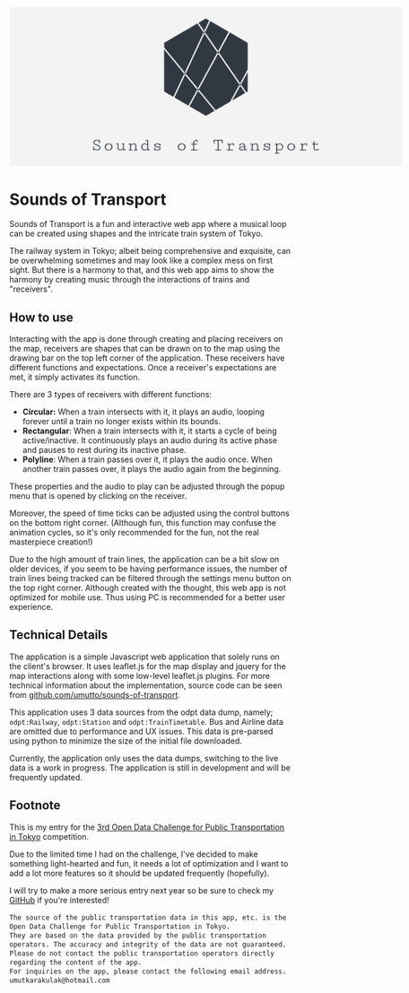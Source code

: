 <p align="center">
  <img style="max-width:700px; height:auto;" src="public/logo.png">
</p>

# Sounds of Transport

Sounds of Transport is a fun and interactive web app where a musical loop can be created using shapes and the intricate train system of Tokyo.

The railway system in Tokyo; albeit being comprehensive and exquisite, can be overwhelming sometimes and may look like a complex mess on first sight. But there is a harmony to that, and this web app aims to show the harmony by creating music through the interactions of trains and "receivers".

## How to use

Interacting with the app is done through creating and placing receivers on the map, receivers are shapes that can be drawn on to the map using the drawing bar on the top left corner of the application. These receivers have different functions and expectations. Once a receiver's expectations are met, it simply activates its function.

There are 3 types of receivers with different functions:

- **Circular:** When a train intersects with it, it plays an audio, looping forever until a train no longer exists within its bounds.
- **Rectangular**: When a train intersects with it, it starts a cycle of being active/inactive. It continuously plays an audio during its active phase and pauses to rest during its inactive phase.
- **Polyline**: When a train passes over it, it plays the audio once. When another train passes over, it plays the audio again from the beginning.

These properties and the audio to play can be adjusted through the popup menu that is opened by clicking on the receiver.

Moreover, the speed of time ticks can be adjusted using the control buttons on the bottom right corner. (Although fun, this function may confuse the animation cycles, so it's only recommended for the fun, not the real masterpiece creation!)

Due to the high amount of train lines, the application can be a bit slow on older devices, if you seem to be having performance issues, the number of train lines being tracked can be filtered through the settings menu button on the top right corner. Although created with the thought, this web app is not optimized for mobile use. Thus using PC is recommended for a better user experience.

## Technical Details

The application is a simple Javascript web application that solely runs on the client's browser. It uses leaflet.js for the map display and jquery for the map interactions along with some low-level leaflet.js plugins. For more technical information about the implementation, source code can be seen from [github.com/umutto/sounds-of-transport](https://www.github.com/umutto/sounds-of-transport).

This application uses 3 data sources from the odpt data dump, namely; `odpt:Railway`, `odpt:Station` and `odpt:TrainTimetable`. Bus and Airline data are omitted due to performance and UX issues. This data is pre-parsed using python to minimize the size of the initial file downloaded.

Currently, the application only uses the data dumps, switching to the live data is a work in progress. The application is still in development and will be frequently updated.

## Footnote

This is my entry for the [3rd Open Data Challenge for Public Transportation in Tokyo](https://tokyochallenge.odpt.org/en/index.html) competition.

Due to the limited time I had on the challenge, I've decided to make something light-hearted and fun, it needs a lot of optimization and I want to add a lot more features so it should be updated frequently (hopefully).

I will try to make a more serious entry next year so be sure to check my [GitHub](https://github.com/umutto) if you're interested!

```
The source of the public transportation data in this app, etc. is the Open Data Challenge for Public Transportation in Tokyo.
They are based on the data provided by the public transportation operators. The accuracy and integrity of the data are not guaranteed. Please do not contact the public transportation operators directly regarding the content of the app.
For inquiries on the app, please contact the following email address.
umutkarakulak@hotmail.com

```
